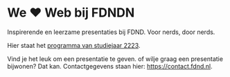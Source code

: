 # We ♥ Web bij FDNDN

Inspirerende en leerzame presentaties bij FDND. Voor nerds, door nerds.

Hier staat het [programma van studiejaar 2223](2223.md).

Vind je het leuk om een presentatie te geven. of wilje graag een presentatie bijwonen? Dat kan. Contactgegevens staan  hier: https://contact.fdnd.nl.

